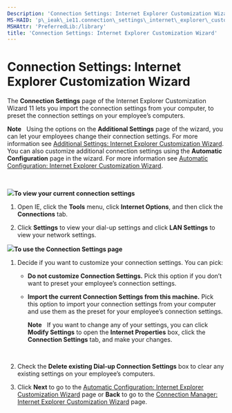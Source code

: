 ```yaml
---
Description: 'Connection Settings: Internet Explorer Customization Wizard'
MS-HAID: 'p\_ieak\_ie11.connection\_settings\_internet\_explorer\_customization\_wizard'
MSHAttr: 'PreferredLib:/library'
title: 'Connection Settings: Internet Explorer Customization Wizard'
---
```


# Connection Settings: Internet Explorer Customization Wizard


The **Connection Settings** page of the Internet Explorer Customization Wizard 11 lets you import the connection settings from your computer, to preset the connection settings on your employee’s computers.

**Note**  
Using the options on the **Additional Settings** page of the wizard, you can let your employees change their connection settings. For more information see [Additional Settings: Internet Explorer Customization Wizard](additional_settings_internet_explorer_customization_wizard.htm). You can also customize additional connection settings using the **Automatic Configuration** page in the wizard. For more information see [Automatic Configuration: Internet Explorer Customization Wizard](automatic_configuration_internet_explorer_customization_wizard.md).

 

![](../common/wedge.gif)**To view your current connection settings**

1.  Open IE, click the **Tools** menu, click **Internet Options**, and then click the **Connections** tab.

2.  Click **Settings** to view your dial-up settings and click **LAN Settings** to view your network settings.

![](../common/wedge.gif)**To use the Connection Settings page**

1.  Decide if you want to customize your connection settings. You can pick:

    -   **Do not customize Connection Settings.** Pick this option if you don’t want to preset your employee’s connection settings.

    -   **Import the current Connection Settings from this machine.** Pick this option to import your connection settings from your computer and use them as the preset for your employee’s connection settings.

        **Note**  
        If you want to change any of your settings, you can click **Modify Settings** to open the **Internet Properties** box, click the **Connection Settings** tab, and make your changes.

         

2.  Check the **Delete existing Dial-up Connection Settings** box to clear any existing settings on your employee’s computers.

3.  Click **Next** to go to the [Automatic Configuration: Internet Explorer Customization Wizard](automatic_configuration_internet_explorer_customization_wizard.htm) page or **Back** to go to the [Connection Manager: Internet Explorer Customization Wizard](connection_manager_internet_explorer_customization_wizard.md) page.

 

 




